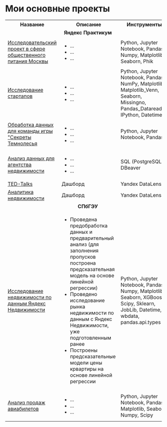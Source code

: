 # Мои основные проекты

<table>
  <tr>
    <th>Название</th>
    <th>Описание</th>
    <th>Инструменты</th>
  </tr>
  <tr>
    <td colspan="3" align="center"><strong>Яндекс Практикум</strong></td>
  </tr>
  <tr>
    <td><a href="https://github.com/KsyLight/portfolio/tree/main/catering_research_project">Исследовательский проект в сфере общественного питания Москвы</td>
    <td>
       <ul>
        <li>...</li>
        <li>...</li>
        <li>...</li>
      </ul>
    </td>
    <td>Python, Jupyter Notebook, Pandas, Numpy, Matplotlib, Seaborn, Phik</td>
  </tr>
  <tr>
    <td><a href="https://github.com/KsyLight/portfolio/tree/main/startup_research">Исследование стартапов</td>
    <td>
      <ul>
        <li>...</li>
        <li>...</li>
        <li>...</li>
      </ul>
    </td>
    <td>Python, Jupyter Notebook, Pandas, NumPy, Matplotlib, Matplotlib_Venn, Seaborn, Missingno, Pandas_Datareader, IPython, Datetime</td>
  </tr>
  <tr>
    <td><a href="https://github.com/KsyLight/portfolio/tree/main/data_processing_secrets_of_the_darkwood">Обработка данных для команды игры "Секреты Темнолесья</td>
    <td>
       <ul>
        <li>...</li>
        <li>...</li>
        <li>...</li>
      </ul>
    </td>
    <td>Python, Jupyter Notebook, Pandas</td>
  </tr>
  <tr>
    <td><a href="https://github.com/KsyLight/portfolio/tree/main/data_analysis_for_a_real_estate_agency">Анализ данных для агентства недвижимости</td>
    <td>
       <ul>
        <li>...</li>
        <li>...</li>
        <li>...</li>
      </ul>
    </td>
    <td>SQL (PostgreSQL), DBeaver</td>
  </tr>
  <tr>
    <td><a href="https://datalens.yandex/3ig5p12ll8usq">TED-Talks</td>
    <td>Дашборд</td>
    <td>Yandex DataLens</td>
  </tr>
  <tr>
    <td><a href="https://datalens.yandex/gw2pc410d63i3">Аналитика недвижимости</td>
    <td>Дашборд</td>
    <td>Yandex DataLens</td>
  </tr>
  <tr>
    <td colspan="3" align="center"><strong>СПбГЭУ</strong></td>
  </tr>
  <tr>
    <td><a href="https://github.com/KsyLight/portfolio/tree/main/real_estate_research">Исследование недвижимости по данным Яндекс Недвижимости</td>
    <td>
       <ul>
        <li>Проведена предобработка данных и предварительный анализ (для заполнения пропусков построена предсказательная модель на основе линейной регрессии)</li>
        <li>Проведено исследование рынка недвижимости по данным с Яндекс Недвижимости, уже подготовленным ранее</li>
        <li>Построены предсказательные модели цены крвартиры на основе линейной регрессии</li>
      </ul>
    </td>
    <td>Python, Jupyter Notebook, Pandas, Numpy, Matplotlib, Seaborn, XGBoost, Scipy, Sklearn, JobLib, Datetime, wbdata, pandas.api.types</td>
  </tr>
    <tr>
    <td><a href="https://github.com/KsyLight/portfolio/tree/main/analysis_of_airline_ticket_sales">Анализ продаж авиабилетов</td>
    <td>
       <ul>
        <li>...</li>
        <li>...</li>
        <li>...</li>
      </ul>
    </td>
    <td>Python, Jupyter Notebook, Pandas, Matplotlib, Seaborn, Numpy, Scipy</td>
  </tr>
</table>
